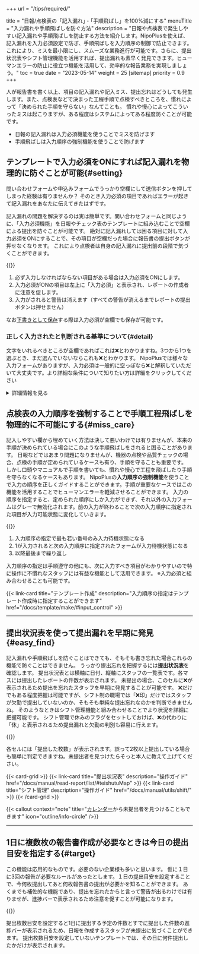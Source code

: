 +++
url = "/tips/required/"

title = "日報/点検表の「記入漏れ」・「手順飛ばし」を100%減にする"
menuTitle = "入力漏れや手順飛ばしを防ぐ方法"
description = "日報や点検表で発生しやすい記入漏れや手順飛ばしを防止する方法を紹介します。NipoPlusを使えば、記入漏れを入力必須設定で防ぎ、手順飛ばしを入力順序の制御で防止できます。これにより、ミスを最小限にし、スムーズな業務進行が可能です。さらに、提出状況表やシフト管理機能を活用すれば、提出漏れも素早く発見できます。ヒューマンエラーの防止に役立つ機能を活用して、効率的な報告業務を実現しましょう。"
toc = true
date = "2023-05-14"
weight = 25
[sitemap]
  priority = 0.9
+++

人が報告書を書く以上、項目の記入漏れや記入ミス、提出忘れはどうしても発生します。また、点検表などで決まった工程手順で点検すべきところを、慣れによって「決められた手順を守らない」なんてことも。
慣れや慢心によってこういったミスは起こりますが、ある程度はシステムによってある程度防ぐことが可能です。

- 日報の記入漏れは入力必須機能を使うことでミスを防げます
- 手順飛ばしは入力順序の強制機能を使うことで防げます

## テンプレートで入力必須をONにすれば記入漏れを物理的に防ぐことが可能{#setting}

問い合わせフォームや申込みフォームでうっかり空欄にして送信ボタンを押してしまった経験は有りませんか？
そのとき入力必須の項目であればエラーが起きて記入漏れをあなたに伝えてきたはずです。

記入漏れの問題を解決するのは実は簡単です。問い合わせフォームと同じように、「入力必須機能」を日報やチェック表のテンプレートに組み込むことで空欄による提出を防ぐことが可能です。
絶対に記入漏れしては困る項目に対して入力必須をONにすることで、その項目が空欄だった場合に報告書の提出ボタンが押せなくなります。
これにより点検者は自身の記入漏れに提出前の段階で気づくことができます。

{{<icatch filename="img/required" msg="入力必須の指定がされた日報で、未入力がある場合は提出ボタンが押せません"  alice="here">}}

1. 必ず入力しなければならない項目がある場合は入力必須をONにします。
2. 入力必須がONの項目は左上に「入力必須」と表示され、レポートの作成者に注意を促します。
3. 入力がされると警告は消えます（すべての警告が消えるまでレポートの提出ボタンは押せません）

なお[下書きとして保存](/docs/manual/write-report/draft/)する際は入力必須が空欄でも保存が可能です。

### 正しく入力されたと判断される基準について{#detail}

文字をいれるべきところが空欄であればこれは❌とわかりますね。3つから1つを選ぶとき、まだ選んでいないならこれも❌とわかります。
NipoPlusでは様々な入力フォームがありますが、入力必須は一般的に空っぽなら❌と解釈していただいて大丈夫です。より詳細な条件について知りたい方は詳細をクリックしてください

<details>
  <summary>詳細情報を見る</summary>

<dl class="basic">
  <dt><a href="/docs/template/text/">本文入力</a></dt>
  <dd>1文字以上文字を入力する</dd>
  <dt><a href="/docs/template/selects/#plain">選択式入力</a></dt>
  <dd>選択肢から1つ選ぶ</dd>
  <dt><a href="/docs/template/selects/#multiple">選択式入力（複）</a></dt>
  <dd>選択肢から少なくとも1つ選ぶ</dd>
  <dt><a href="/docs/template/selects/#layerd">選択式入力（2層）</a></dt>
  <dd>問2の選択肢から1つ選ぶ</dd>
  <dt><a href="/docs/template/date_time/#point">日付・時刻入力</a></dt>
  <dd>日付または時刻を入力する</dd>
  <dt><a href="/docs/template/date_time/#range">期間入力</a></dt>
  <dd>期間（開始・終了両方とも）を入力する</dd>
  <dt><a href="/docs/template/selects/#checkbox">チェックボックス入力</a></dt>
  <dd>チェックボックスにチェックを入れる（同意や確認として利用を推奨します）</dd>
  <dt><a href="/docs/template/digital/#range">範囲入力</a></dt>
  <dd>この項目は入力必須の指定ができません</dd>
  <dt><a href="/docs/template/binarys/#sign">署名入力</a></dt>
  <dd>イラスト・署名を書く（空白のイラストでも入力必須は解除されます）</dd>
  <dt><a href="/docs/template/binarys/#picture">写真入力</a></dt>
  <dd>少なくとも1枚以上のJpeg・またはPngの画像を添付する</dd>
  <dt><a href="/docs/template/binarys/#file">ファイル入力</a></dt>
  <dd>少なくとも1つ以上のファイルを添付する</dd>
  <dt><a href="/docs/template/digital/#slider">スライダ入力</a></dt>
  <dd>スライダにつまみを置く</dd>
  <dt><a href="/docs/template/digital/#rate">レート入力</a></dt>
  <dd>星ゼロ(☆☆☆☆☆）以外の状態にする</dd>
  <dt><a href="/docs/template/digital/#commonNumber">数値入力</a></dt>
  <dd>数値を入力する</dd>
  <dt><a href="/docs/template/digital/#calc">算術</a></dt>
  <dd>この項目は入力必須の指定ができません</dd>
  <dt><a href="/docs/template/array/">反復入力</a></dt>
  <dd>反復の中に配置した各種入力フォームに対してそれぞれ入力必須の指定が可能</dd>
</dl>

</details>

## 点検表の入力順序を強制することで手順工程飛ばしを物理的に不可能にする{#miss_care}

記入しやすい欄から埋めていく方法は決して悪いわけでは有りませんが、本来の手順が決められている場合にこのような手順飛ばしをされると困ることがあります。
日報などではあまり問題になりませんが、機器の点検や品質チェックの場合、点検の手順が定められているケースも有り、手順を守ることも重要です。
しかし口頭やマニュアルで手順を書いても、慣れや慢心で工程を飛ばしたり手順を守らなくなるケースもあります。
NipoPlusの**入力順序の強制機能**を使うことで入力の順序を正しくガイドすることができます。手順が重要なケースではこの機能を活用することでヒューマンエラーを軽減させることができます。
入力の順序を指定すると、定められた順序にしか入力ができず、それ以外の入力フォームはグレーで無効化されます。前の入力が終わることで次の入力順序に指定された項目が入力可能状態に変化していきます。

{{<icatch filename="img/input-order" msg="入力順序の制御により工程飛ばしをブロックします"  alice="here">}}

1. 入力順序の指定で最も若い番号のみ入力待機状態になる
2. 1が入力されると次の入力順序に指定されたフォームが入力待機状態になる
3. 以降最後まで繰り返し

入力順序の指定は手順遵守の他にも、次に入力すべき項目がわかりやすいので特に操作に不慣れなスタッフには有益な機能として活用できます。
※入力必須と組み合わせることも可能です。

{{< link-card title="テンプレート作成" description="入力順序の指定はテンプレート作成時に指定することができます" href="/docs/template/make/#input_control" >}}

---

## 提出状況表を使って提出漏れを早期に発見{#easy_find}

記入漏れや手順飛ばしを防ぐことはできても、そもそも書き忘れた場合これらの機能で防ぐことはできません。
うっかり提出忘れを把握するには**提出状況表**を確認します。
提出状況表とは横軸に日付、縦軸にスタッフの一覧表です。各マスには提出したレポートの件数が表示されます。
未提出の場合、このセルに❌が表示されるため提出を忘れたスタッフを早期に発見することが可能です。
❌だけでもある程度把握は可能ですが、シフト制の職場では「❌印」だけではスタッフが欠勤で提出していないのか、そもそも単純な提出忘れなのかを判断できませんね。
そのようなときはシフト管理機能と組み合わせることでより状況を詳細に把握可能です。
シフト管理で休みのフラグをセットしておけば、❌の代わりに「休」と表示されるため提出漏れと欠勤の判別も容易に行えます。

{{<icatch filename="img/report-list" msg="提出状況を一覧で確認可能。欠勤か提出漏れかを判別するにはシフトを登録することで解決できます。"  alice="here">}}

各セルには「提出した枚数」が表示されます。誤って2枚以上提出している場合も簡単に判定できますね。未提出者を見つけたらそっと本人に教えて上げてください。

{{< card-grid >}}
{{< link-card title="提出状況表"  description="操作ガイド" href="/docs/manual/read-report/list/#teishutuMap" >}}
{{< link-card title="シフト管理" description="操作ガイド"  href="/docs/manual/utils/shift/" >}}
{{< /card-grid >}}

{{< callout context="note" title="[カレンダー](/docs/manual/calendar/_about/)から未提出者を見つけることもできます" icon="outline/info-circle" />}}

---

## 1日に複数枚の報告書作成が必要なときは今日の提出目安を指定する{#target}

この機能は応用的なものです。必要のない企業様も多いと思います。
仮に１日に3回の報告が必要なルールがあったとします。１日の提出目安を設定することで、今何枚提出してあと何枚報告書の提出が必要かを知ることができます。
あくまでも補佐的な機能であり、提出を忘れたからと言って警告が出るわけでは有りませが、進捗バーで表示されるため注意を促すことが可能になります。

{{<icatch filename="img/goal-submission" msg="テンプレート選択画面から本日の提出予定枚数を確認可能です" alice="here">}}

提出枚数目安を設定すると1日に提出する予定の件数とすでに提出した件数の進捗バーが表示されるため、日報を作成するスタッフが未提出に気づくことができます。
提出枚数目安を設定していないテンプレートでは、その日に何件提出したかだけが表示されます。
